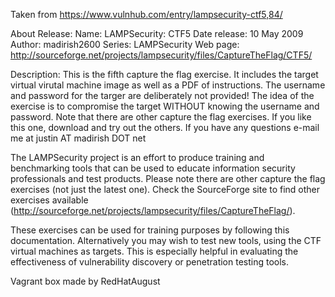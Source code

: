 Taken from https://www.vulnhub.com/entry/lampsecurity-ctf5,84/ 

About Release:
    Name: LAMPSecurity: CTF5
    Date release: 10 May 2009
    Author: madirish2600
    Series: LAMPSecurity
    Web page: http://sourceforge.net/projects/lampsecurity/files/CaptureTheFlag/CTF5/

Description:
This is the fifth capture the flag exercise. It includes the target virtual virutal machine image as well as a PDF of instructions. The username and password for the targer are deliberately not provided! The idea of the exercise is to compromise the target WITHOUT knowing the username and password. Note that there are other capture the flag exercises. If you like this one, download and try out the others. If you have any questions e-mail me at justin AT madirish DOT net

The LAMPSecurity project is an effort to produce training and benchmarking tools that can be used to educate information security professionals and test products. Please note there are other capture the flag exercises (not just the latest one). Check the SourceForge site to find other exercises available (http://sourceforge.net/projects/lampsecurity/files/CaptureTheFlag/).

These exercises can be used for training purposes by following this documentation. Alternatively you may wish to test new tools, using the CTF virtual machines as targets. This is especially helpful in evaluating the effectiveness of vulnerability discovery or penetration testing tools.

Vagrant box made by RedHatAugust
